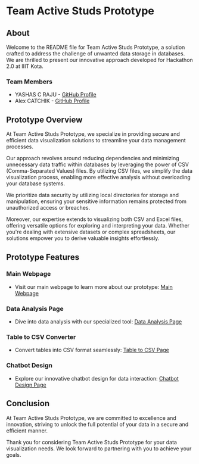 # Team Active Studs Prototype

## About

Welcome to the README file for Team Active Studs Prototype, a solution crafted to address the challenge of unwanted data storage in databases. We are thrilled to present our innovative approach developed for Hackathon 2.0 at IIIT Kota.

### Team Members
- YASHAS C RAJU - [GitHub Profile](https://github.com/onvyashas)
- Alex CATCHIK - [GitHub Profile](https://github.com/AlexCatchick)

## Prototype Overview

At Team Active Studs Prototype, we specialize in providing secure and efficient data visualization solutions to streamline your data management processes.

Our approach revolves around reducing dependencies and minimizing unnecessary data traffic within databases by leveraging the power of CSV (Comma-Separated Values) files. By utilizing CSV files, we simplify the data visualization process, enabling more effective analysis without overloading your database systems.

We prioritize data security by utilizing local directories for storage and manipulation, ensuring your sensitive information remains protected from unauthorized access or breaches.

Moreover, our expertise extends to visualizing both CSV and Excel files, offering versatile options for exploring and interpreting your data. Whether you're dealing with extensive datasets or complex spreadsheets, our solutions empower you to derive valuable insights effortlessly.

## Prototype Features

### Main Webpage
- Visit our main webpage to learn more about our prototype: [Main Webpage](https://6jvqzqezdbmqc8jayxytma.on.drv.tw/Effective_analys/index.htm)

### Data Analysis Page
- Dive into data analysis with our specialized tool: [Data Analysis Page](https://6jvqzqezdbmqc8jayxytma.on.drv.tw/Effective_analys/analyse/ult.html)

### Table to CSV Converter
- Convert tables into CSV format seamlessly: [Table to CSV Page](https://6jvqzqezdbmqc8jayxytma.on.drv.tw/Effective_analys/create/create.html)

### Chatbot Design
- Explore our innovative chatbot design for data interaction: [Chatbot Design Page](https://6jvqzqezdbmqc8jayxytma.on.drv.tw/Effective_analys/chatboot/chatboot.html)

## Conclusion

At Team Active Studs Prototype, we are committed to excellence and innovation, striving to unlock the full potential of your data in a secure and efficient manner.

Thank you for considering Team Active Studs Prototype for your data visualization needs. We look forward to partnering with you to achieve your goals.
